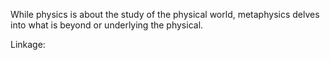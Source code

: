While physics is about the study of the physical world, metaphysics delves into what is beyond or underlying the physical.

Linkage:
